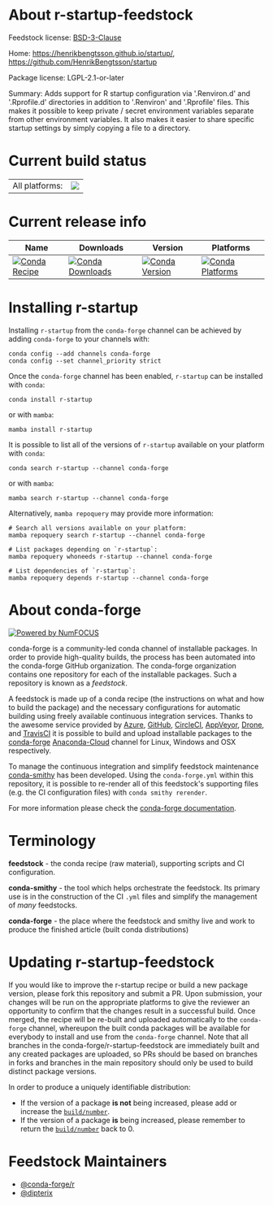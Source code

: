 About r-startup-feedstock
=========================

Feedstock license: [BSD-3-Clause](https://github.com/conda-forge/r-startup-feedstock/blob/main/LICENSE.txt)

Home: https://henrikbengtsson.github.io/startup/, https://github.com/HenrikBengtsson/startup

Package license: LGPL-2.1-or-later

Summary: Adds support for R startup configuration via '.Renviron.d' and '.Rprofile.d' directories in addition to '.Renviron' and '.Rprofile' files.  This makes it possible to keep private / secret environment variables separate from other environment variables.  It also makes it easier to share specific startup settings by simply copying a file to a directory.

Current build status
====================


<table><tr><td>All platforms:</td>
    <td>
      <a href="https://dev.azure.com/conda-forge/feedstock-builds/_build/latest?definitionId=17809&branchName=main">
        <img src="https://dev.azure.com/conda-forge/feedstock-builds/_apis/build/status/r-startup-feedstock?branchName=main">
      </a>
    </td>
  </tr>
</table>

Current release info
====================

| Name | Downloads | Version | Platforms |
| --- | --- | --- | --- |
| [![Conda Recipe](https://img.shields.io/badge/recipe-r--startup-green.svg)](https://anaconda.org/conda-forge/r-startup) | [![Conda Downloads](https://img.shields.io/conda/dn/conda-forge/r-startup.svg)](https://anaconda.org/conda-forge/r-startup) | [![Conda Version](https://img.shields.io/conda/vn/conda-forge/r-startup.svg)](https://anaconda.org/conda-forge/r-startup) | [![Conda Platforms](https://img.shields.io/conda/pn/conda-forge/r-startup.svg)](https://anaconda.org/conda-forge/r-startup) |

Installing r-startup
====================

Installing `r-startup` from the `conda-forge` channel can be achieved by adding `conda-forge` to your channels with:

```
conda config --add channels conda-forge
conda config --set channel_priority strict
```

Once the `conda-forge` channel has been enabled, `r-startup` can be installed with `conda`:

```
conda install r-startup
```

or with `mamba`:

```
mamba install r-startup
```

It is possible to list all of the versions of `r-startup` available on your platform with `conda`:

```
conda search r-startup --channel conda-forge
```

or with `mamba`:

```
mamba search r-startup --channel conda-forge
```

Alternatively, `mamba repoquery` may provide more information:

```
# Search all versions available on your platform:
mamba repoquery search r-startup --channel conda-forge

# List packages depending on `r-startup`:
mamba repoquery whoneeds r-startup --channel conda-forge

# List dependencies of `r-startup`:
mamba repoquery depends r-startup --channel conda-forge
```


About conda-forge
=================

[![Powered by
NumFOCUS](https://img.shields.io/badge/powered%20by-NumFOCUS-orange.svg?style=flat&colorA=E1523D&colorB=007D8A)](https://numfocus.org)

conda-forge is a community-led conda channel of installable packages.
In order to provide high-quality builds, the process has been automated into the
conda-forge GitHub organization. The conda-forge organization contains one repository
for each of the installable packages. Such a repository is known as a *feedstock*.

A feedstock is made up of a conda recipe (the instructions on what and how to build
the package) and the necessary configurations for automatic building using freely
available continuous integration services. Thanks to the awesome service provided by
[Azure](https://azure.microsoft.com/en-us/services/devops/), [GitHub](https://github.com/),
[CircleCI](https://circleci.com/), [AppVeyor](https://www.appveyor.com/),
[Drone](https://cloud.drone.io/welcome), and [TravisCI](https://travis-ci.com/)
it is possible to build and upload installable packages to the
[conda-forge](https://anaconda.org/conda-forge) [Anaconda-Cloud](https://anaconda.org/)
channel for Linux, Windows and OSX respectively.

To manage the continuous integration and simplify feedstock maintenance
[conda-smithy](https://github.com/conda-forge/conda-smithy) has been developed.
Using the ``conda-forge.yml`` within this repository, it is possible to re-render all of
this feedstock's supporting files (e.g. the CI configuration files) with ``conda smithy rerender``.

For more information please check the [conda-forge documentation](https://conda-forge.org/docs/).

Terminology
===========

**feedstock** - the conda recipe (raw material), supporting scripts and CI configuration.

**conda-smithy** - the tool which helps orchestrate the feedstock.
                   Its primary use is in the construction of the CI ``.yml`` files
                   and simplify the management of *many* feedstocks.

**conda-forge** - the place where the feedstock and smithy live and work to
                  produce the finished article (built conda distributions)


Updating r-startup-feedstock
============================

If you would like to improve the r-startup recipe or build a new
package version, please fork this repository and submit a PR. Upon submission,
your changes will be run on the appropriate platforms to give the reviewer an
opportunity to confirm that the changes result in a successful build. Once
merged, the recipe will be re-built and uploaded automatically to the
`conda-forge` channel, whereupon the built conda packages will be available for
everybody to install and use from the `conda-forge` channel.
Note that all branches in the conda-forge/r-startup-feedstock are
immediately built and any created packages are uploaded, so PRs should be based
on branches in forks and branches in the main repository should only be used to
build distinct package versions.

In order to produce a uniquely identifiable distribution:
 * If the version of a package **is not** being increased, please add or increase
   the [``build/number``](https://docs.conda.io/projects/conda-build/en/latest/resources/define-metadata.html#build-number-and-string).
 * If the version of a package **is** being increased, please remember to return
   the [``build/number``](https://docs.conda.io/projects/conda-build/en/latest/resources/define-metadata.html#build-number-and-string)
   back to 0.

Feedstock Maintainers
=====================

* [@conda-forge/r](https://github.com/conda-forge/r/)
* [@dipterix](https://github.com/dipterix/)

